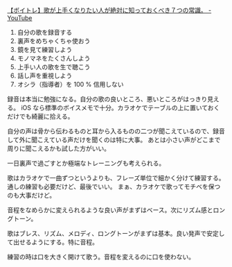 [【ボイトレ】歌が上手くなりたい人が絶対に知っておくべき７つの常識。 - YouTube](https://youtu.be/CE456g8qA_s)

1. 自分の歌を録音する
2. 裏声をめちゃくちゃ使おう
3. 鏡を見て練習しよう
4. モノマネをたくさんしよう
5. 上手い人の歌を生で聴こう
6. 話し声を重視しよう
7. オシラ（指導者）を 100 % 信用しない

録音は本当に勉強になる。自分の歌の良いところ、悪いところがはっきり見える。
iOS なら標準のボイスメモで十分。カラオケでテーブルの上に置いておくだけでも綺麗に拾える。

自分の声は骨から伝わるものと耳から入るものの二つが聞こえているので、録音して外に聞こえている声だけを聞くのは特に大事。
あとは小さい声がどこまで周りに聞こえるかも試した方がいい。

一日裏声で過ごすとか極端なトレーニングも考えられる。

歌はカラオケで一曲ずつというよりも、フレーズ単位で細かく分けて練習する。
通しの練習も必要だけど、最後でいい。
まぁ、カラオケで歌ってモチベを保つのも大事だけど。

音程をなめらかに変えられるような良い声がまずはベース。次にリズム感とロングトーン。

歌はブレス、リズム、メロディ、ロングトーンがまずは基本。良い発声で安定して出せるようにする。特に音程。

練習の時は口を大きく開けて歌う。音程を変えるのに口を使わない。
